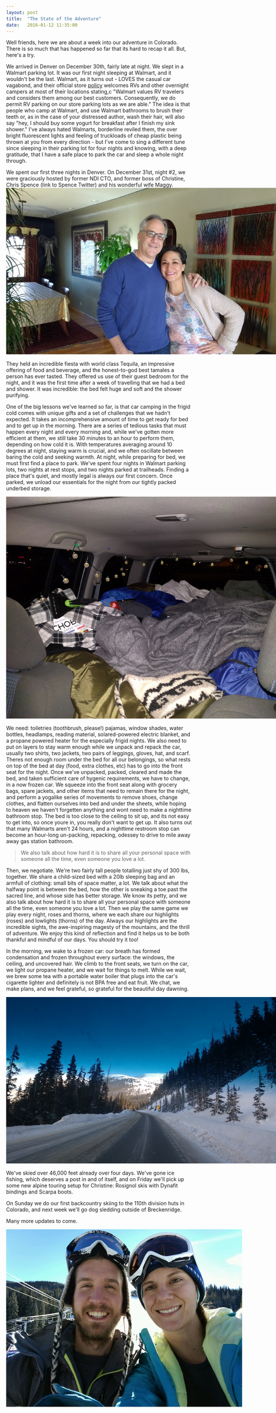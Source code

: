 ```yaml
---
layout: post
title:  "The State of the Adventure"
date:   2016-01-12 11:35:00
---
```


Well friends, here we are about a week into our adventure in Colorado.  There is so much that has happened so far that its hard to recap it all. But, here's a try. 

We arrived in Denver on December 30th, fairly late at night. We slept in a Walmart parking lot. It was our first night sleeping at Walmart, and it wouldn't be the last. Walmart, as it turns out - LOVES the casual car vagabond, and their official store <a href="http://corporate.walmart.com/frequently-asked-questions">policy</a> welcomes RVs and other overnight campers at most of their locations stating,c "Walmart values RV travelers and considers them among our best customers. Consequently, we do permit RV parking on our store parking lots as we are able." The idea is that people who camp at Walmart, and use Walmart bathrooms to brush their teeth or, as in the case of your distressed author, wash their hair, will also say "hey, I should buy some yogurt for breakfast after I finish my sink shower." I've always hated Walmarts, borderline reviled them, the over bright fluorescent lights and feeling of truckloads of cheap plastic being thrown at you from every direction - but I've come to sing a different tune since sleeping in their parking lot for four nights and knowing, with a deep gratitude, that I have a safe place to park the car and sleep a whole night through. 

We spent our first three nights in Denver. On December 31st, night #2, we were graciously hosted by former NDI CTO, and former boss of Christine, Chris Spence (link to Spence Twitter) and his wonderful wife Maggy. 
<img src="/images/2016/01/12/state-of-the-adventure/chris-and-maggie.jpg" alt="the extremely messy car and home of Sean and Christine" style= "max-width:800px;">

They held an incredible fiesta with world class Tequila, an impressive offering of food and beverage, and the honest-to-god best tamales a person has ever tasted. They offered us use of their guest bedroom for the night, and it was the first time after a week of travelling that we had a bed and shower. It was incredible: the bed felt huge and soft and the shower purifying. 

One of the big lessons we've learned so far, is that car camping in the frigid cold comes with unique gifts and a set of challenges that we hadn't expected. It takes an incomprehensive amount of time to get ready for bed and to get up in the morning. There are a series of tedious tasks that must happen every night and every morning and, while we've gotten more efficient at them, we still take 30 minutes to an hour to perform them, depending on how cold it is. With temperatures averaging around 10 degrees at night, staying warm is crucial, and we often oscillate between baring the cold and seeking warmth. At night, while preparing for bed, we must first find a place to park. We've spent four nights in Walmart parking lots, two nights at rest stops, and two nights parked at trailheads. Finding a place that's quiet, and mostly legal is always our first concern. Once parked, we unload our essentials for the night from our tightly packed underbed storage.

<img src="/images/2016/01/12/state-of-the-adventure/car-home.jpg" alt="the extremely messy car and home of Sean and Christine" style= "max-width:800px;">

We need: toiletries (toothbrush, please!) pajamas, window shades, water bottles, headlamps, reading material, solared-powered electric blanket, and a propane powered heater for the especially frigid nights. We also need to put on layers to stay warm enough while we unpack and repack the car, usually two shirts, two jackets, two pairs of leggings, gloves, hat, and scarf. Theres not enough room under the bed for all our belongings, so what rests on top of the bed at day (food, extra clothes, etc) has to go into the front seat for the night. Once we've unpacked, packed, cleared and made the bed, and taken sufficient care of hygenic requirements, we have to change, in a now frozen car. We squeeze into the front seat along with grocery bags, spare jackets, and other items that need to remain there for the night, and perform a yogalike series of movements to remove shoes, change clothes, and flatten ourselves into bed and under the sheets, while hoping to heaven we haven't forgetten anything and wont need to make a nighttime bathroom stop. The bed is too close to the ceiling to sit up, and its not easy to get into, so once youre in, you really don't want to get up. It also turns out that many Walmarts aren't 24 hours, and a nighttime restroom stop can become an hour-long un-packing, repacking, odessey to drive to mile away away gas station bathroom. 

<blockquote class="left-align">
We also talk about how hard it is to share all your personal space with someone all the time, even someone you love a lot.
</blockquote>

Then, we negotiate. We're two fairly tall people totalling just shy of 300 lbs, together. We share a child-sized bed with a 20lb sleeping bag and an armfull of clothing: small bits of space matter, a lot. We talk about what the halfway point is between the bed, how the other is sneaking a toe past the sacred line, and whose side has better storage. We know its petty, and we also talk about how hard it is to share all your personal space with someone all the time, even someone you love a lot. Then we play the same game we play every night, roses and thorns, where we each share our highlights (roses) and lowlights (thorns) of the day. Always our highlights are the incredible sights, the awe-inspiring magesty of the mountains, and the thrill of adventure. We enjoy this kind of reflection and find it helps us to be both thankful and mindful of our days. You should try it too! 

In the morning, we wake to a frozen car: our breath has formed condensation and frozen throughout every surface: the windows, the ceiling, and uncovered hair. We climb to the front seats, we turn on the car, we light our propane heater, and we wait for things to melt.  While we wait, we brew some tea with a portable water boiler that plugs into the car's cigarette lighter and definitely is not BPA free and eat fruit. We chat, we make plans, and we feel grateful, so grateful for the beautiful day dawning. 

<img src="/images/2016/01/12/state-of-the-adventure/pretty-road.jpg" alt="the extremely messy car and home of Sean and Christine" style= "max-width:800px;">

We've skied over 46,000 feet already over four days. We've gone ice fishing, which deserves a post in and of itself, and on Friday we'll pick up some new alpine touring setup for Christine: Rosignol skis with Dynafit bindings and Scarpa boots. 

On Sunday we do our first backcountry skiing to the 110th division huts in Colorado, and next week we'll go dog sledding outside of Breckenridge. 

Many more updates to come. 

<img src="/images/2016/01/12/state-of-the-adventure/the-adventurers.jpg" alt="adventurers Sean and Christine" style= "max-width:800px;">